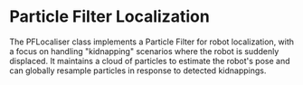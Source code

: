 # Particle Filter Localization
The PFLocaliser class implements a Particle Filter for robot localization, with a focus on handling "kidnapping" scenarios where the robot is suddenly displaced. It maintains a cloud of particles to estimate the robot's pose and can globally resample particles in response to detected kidnappings.
